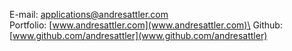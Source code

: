 E-mail: [applications@andresattler.com](applications@andresattler.com)\
Portfolio: [www.andresattler.com](www.andresattler.com)\
Github: [www.github.com/andresattler](www.github.com/andresattler)
